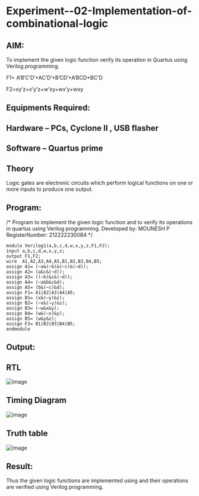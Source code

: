 # Experiment--02-Implementation-of-combinational-logic
 
## AIM:
To implement the given logic function verify its operation in Quartus using Verilog programming.

 F1= A’B’C’D’+AC’D’+B’CD’+A’BCD+BC’D
 
F2=xy’z+x’y’z+w’xy+wx’y+wxy
 
## Equipments Required:
## Hardware – PCs, Cyclone II , USB flasher
## Software – Quartus prime


## Theory
Logic gates are electronic circuits which perform logical functions on one or more inputs to produce one output.
 

## Program:
/*
Program to implement the given logic function and to verify its operations in quartus using Verilog programming.
Developed by: MOUNESH P
RegisterNumber: 212222230084
*/
```
module Verilog1(a,b,c,d,w,x,y,z,F1,F2);
input a,b,c,d,w,x,y,z;
output F1,F2;
wire  A1,A2,A3,A4,A5,B1,B2,B3,B4,B5;
assign A1= (~a&(~b)&(~c)&(~d));
assign A2= (a&c&(~d));
assign A3= ((~b)&c&(~d));
assign A4= (~a&b&c&d);
assign A5= (b&(~c)&d);
assign F1= A1|A2|A3|A4|A5;
assign B1= (x&(~y)&z);
assign B2= (~x&(~y)&z);
assign B3= (~w&x&y);
assign B4= (w&(~x)&y);
assign B5= (w&y&z);
assign F2= B1|B2|B3|B4|B5;
endmodule		 
```
## Output:
## RTL
![image](https://user-images.githubusercontent.com/118343401/234772584-e3313e30-289d-4b70-9ef6-f248462c4cf8.png)

## Timing Diagram
![image](https://user-images.githubusercontent.com/118343401/234772642-539c32b6-4dec-4993-92a5-002c09487a2f.png)

## Truth table
![image](https://user-images.githubusercontent.com/118343401/234773724-b57a84a0-a38f-4533-92f6-2e6893e5513e.png)

## Result:
Thus the given logic functions are implemented using  and their operations are verified using Verilog programming.
